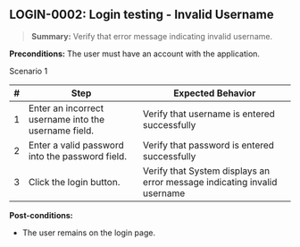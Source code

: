 ## **LOGIN-0002:** Login testing - Invalid Username

> **Summary:** Verify that error message indicating invalid username.  <br>

**Preconditions:** The user must have an account with the application.

Scenario 1

 | \# | Step | Expected Behavior |
 |----|------|-------------------|
 |  1 | Enter an incorrect username into the username field.    | Verify that username is entered successfully   |
 |  2 | Enter a valid password into the password field.     | Verify that password is entered successfully   |
 |  3 | Click the login button.      | Verify that System displays an error message indicating invalid username   |

**Post-conditions:**

 - The user remains on the login page.
